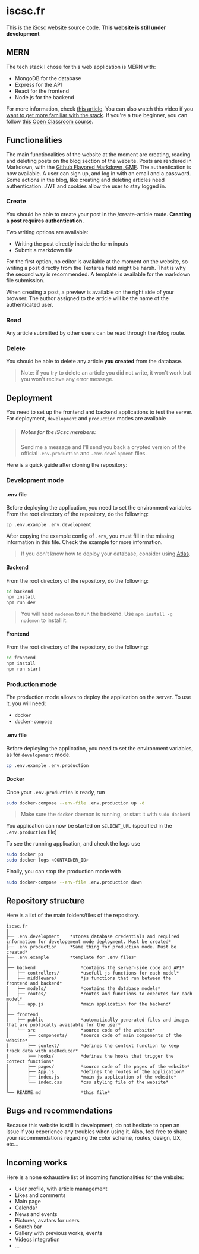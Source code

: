 # iscsc.fr

This is the iScsc website source code.
**This website is still under development**

## MERN

The tech stack I chose for this web application is MERN with:

- MongoDB for the database
- Express for the API
- React for the frontend
- Node.js for the backend

For more information, check [this article](https://www.mongodb.com/mern-stack).
You can also watch this video if you [want to get more familiar with the stack](https://www.youtube.com/watch?v=7CqJlxBYj-M).
If you're a true beginner, you can follow [this Open Classroom course](https://openclassrooms.com/fr/courses/5614116-go-full-stack-with-node-js-express-and-mongodb).

## Functionalities

The main functionalities of the website at the moment are creating, reading and deleting posts on the blog section of the website.
Posts are rendered in Markdown, with the [Github Flavored Markdown, GMF](https://github.com/remarkjs/remark-gfm).
The authentication is now available. A user can sign up, and log in with an email and a password. Some actions in the blog, like creating and deleting articles need authentication.
JWT and cookies allow the user to stay logged in.

### Create

You should be able to create your post in the /create-article route. **Creating a post requires authentication.**

Two writing options are available:

- Writing the post directly inside the form inputs
- Submit a markdown file

For the first option, no editor is available at the moment on the website, so writing a post directly from the Textarea field might be harsh. That is why the second way is recommended. A template is available for the markdown file submission.

When creating a post, a preview is available on the right side of your browser. The author assigned to the article will be the name of the authenticated user.

### Read

Any article submitted by other users can be read through the /blog route.

### Delete

You should be able to delete any article **you created** from the database.

> Note: if you try to delete an article you did not write, it won't work but you won't recieve any error message.

## Deployment

You need to set up the frontend and backend applications to test the server.
For deployment, `development` and `production` modes are available

> ##### Notes for the iScsc members:
>
> Send me a message and I'll send you back a crypted version of the official `.env.production` and `.env.development` files.

Here is a quick guide after cloning the repository:

### Development mode

#### .env file

Before deploying the application, you need to set the environment variables
From the root directory of the repository, do the following:

```
cp .env.example .env.development
```

After copying the example config of `.env`, you must fill in the missing information in this file. Check the example for more information.

> If you don't know how to deploy your database, consider using [Atlas](https://www.mongodb.com/atlas/database).

#### Backend

From the root directory of the repository, do the following:

```bash
cd backend
npm install
npm run dev
```

> You will need `nodemon` to run the backend. Use `npm install -g nodemon` to install it.

#### Frontend

From the root directory of the repository, do the following:

```bash
cd frontend
npm install
npm run start
```

### Production mode

The production mode allows to deploy the application on the server. To use it, you will need:

- `docker`
- `docker-compose`

#### .env file

Before deploying the application, you need to set the environment variables, as for `developement` mode.

```bash
cp .env.example .env.production
```

#### Docker

Once your `.env.production` is ready, run

```bash
sudo docker-compose --env-file .env.production up -d
```

> Make sure the `docker` daemon is running, or start it with `sudo dockerd`

You application can now be started on `$CLIENT_URL` (specified in the `.env.production` file)

To see the running application, and check the logs use

```bash
sudo docker ps
sudo docker logs <CONTAINER_ID>
```

Finally, you can stop the production mode with

```bash
sudo docker-compose --env-file .env.production down
```

## Repository structure

Here is a list of the main folders/files of the repository.

```
iscsc.fr
│
├── .env.development    *stores database credentials and required information for developement mode deployment. Must be created*
├── .env.production     *Same thing for production mode. Must be created*
├── .env.example        *template for .env files*
│
├── backend                 *contains the server-side code and API*
│   ├── controllers/        *usefull js functions for each model*
│   ├── middleware/         *js functions that run between the frontend and backend*
│   ├── models/             *contains the database models*
│   ├── routes/             *routes and functions to executes for each model*
│   └── app.js              *main application for the backend*
│
├── frontend
│   ├── public              *automatically generated files and images that are publically available for the user*
│   └── src                 *source code of the website*
│       ├── components/     *source code of main components of the website*
│       ├── context/        *defines the context function to keep track data with useReducer*
│       ├── hooks/          *defines the hooks that trigger the context functions*
│       ├── pages/          *source code of the pages of the website*
│       ├── App.js          *defines the routes of the application*
│       ├── index.js        *main js application of the website*
│       └── index.css       *css styling file of the website*
│
└── README.md               *this file*
```

## Bugs and recommendations

Because this website is still in development, do not hesitate to open an issue if you experience any troubles when using it.
Also, feel free to share your recommendations regarding the color scheme, routes, design, UX, etc...

## Incoming works

Here is a none exhaustive list of incoming functionalities for the website:

- User profile, with article management
- Likes and comments
- Main page
- Calendar
- News and events
- Pictures, avatars for users
- Search bar
- Gallery with previous works, events
- Videos integration
- ...
